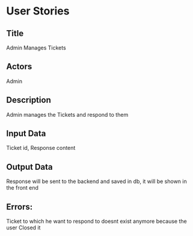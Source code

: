 # User Stories

## Title

Admin Manages Tickets

## Actors

Admin

## Description

Admin manages the Tickets and respond to them

## Input Data

Ticket id, Response content

## Output Data

Response will be sent to the backend and saved in db, it will be shown in the front end

## Errors:

Ticket to which he want to respond to doesnt exist anymore because the user Closed it